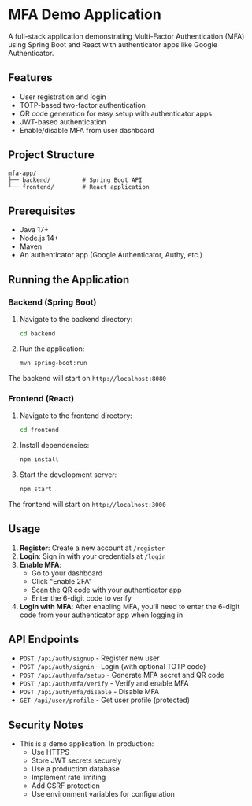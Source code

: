 # MFA Demo Application

A full-stack application demonstrating Multi-Factor Authentication (MFA) using Spring Boot and React with authenticator apps like Google Authenticator.

## Features

- User registration and login
- TOTP-based two-factor authentication
- QR code generation for easy setup with authenticator apps
- JWT-based authentication
- Enable/disable MFA from user dashboard

## Project Structure

```
mfa-app/
├── backend/         # Spring Boot API
└── frontend/        # React application
```

## Prerequisites

- Java 17+
- Node.js 14+
- Maven
- An authenticator app (Google Authenticator, Authy, etc.)

## Running the Application

### Backend (Spring Boot)

1. Navigate to the backend directory:
   ```bash
   cd backend
   ```

2. Run the application:
   ```bash
   mvn spring-boot:run
   ```

The backend will start on `http://localhost:8080`

### Frontend (React)

1. Navigate to the frontend directory:
   ```bash
   cd frontend
   ```

2. Install dependencies:
   ```bash
   npm install
   ```

3. Start the development server:
   ```bash
   npm start
   ```

The frontend will start on `http://localhost:3000`

## Usage

1. **Register**: Create a new account at `/register`
2. **Login**: Sign in with your credentials at `/login`
3. **Enable MFA**: 
   - Go to your dashboard
   - Click "Enable 2FA"
   - Scan the QR code with your authenticator app
   - Enter the 6-digit code to verify
4. **Login with MFA**: After enabling MFA, you'll need to enter the 6-digit code from your authenticator app when logging in

## API Endpoints

- `POST /api/auth/signup` - Register new user
- `POST /api/auth/signin` - Login (with optional TOTP code)
- `POST /api/auth/mfa/setup` - Generate MFA secret and QR code
- `POST /api/auth/mfa/verify` - Verify and enable MFA
- `POST /api/auth/mfa/disable` - Disable MFA
- `GET /api/user/profile` - Get user profile (protected)

## Security Notes

- This is a demo application. In production:
  - Use HTTPS
  - Store JWT secrets securely
  - Use a production database
  - Implement rate limiting
  - Add CSRF protection
  - Use environment variables for configuration